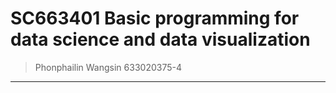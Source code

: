 # SC663401 Basic programming for data science and data visualization
> Phonphailin Wangsin 633020375-4
 --------------------------------
